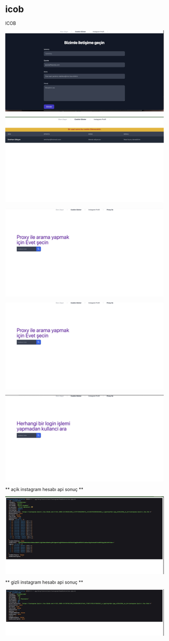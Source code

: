 # icob
ICOB


![App Screenshot](https://github.com/OMOJUNIOR/icob/blob/main/screenshots/Icob%202022-10-07%2009-47-30.jpg)


![App Screenshot](https://github.com/OMOJUNIOR/icob/blob/main/screenshots/Icob%202022-10-07%2009-44-52.jpg)

![App Screenshot](https://raw.githubusercontent.com/OMOJUNIOR/icob/main/screenshots/Monosnap%202022-10-07%2011-32-50.jpg?token=GHSAT0AAAAAABWUSCZ4V2CO56VC5REW7UR4YZ75AKQ)

![App Screenshot](https://raw.githubusercontent.com/OMOJUNIOR/icob/main/screenshots/Monosnap%202022-10-07%2011-32-50.jpg?token=GHSAT0AAAAAABWUSCZ4V2CO56VC5REW7UR4YZ75AKQ)


![App Screenshot](https://raw.githubusercontent.com/OMOJUNIOR/icob/main/screenshots/Monosnap%202022-10-07%2011-32-33.jpg?token=GHSAT0AAAAAABWUSCZ5UJSGMVAX5AQDNHL2YZ75BIA)

** açik instagram hesabı api sonuç **

![App Screenshot](https://github.com/OMOJUNIOR/icob/blob/main/screenshots/127.0.0.1:8001:profil-aksini%202022-10-07%2011-29-00.jpg)

** gizli instagram hesabı api sonuç **

![App Screenshot](https://github.com/OMOJUNIOR/icob/blob/main/screenshots/127.0.0.1:8001:profil-aksini%202022-10-07%2011-27-46.jpg)
